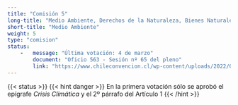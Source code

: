 ```yaml
---
title: "Comisión 5" 
long-title: "Medio Ambiente, Derechos de la Naturaleza, Bienes Naturales Comunes y Modelo Económico"
short-title: "Medio Ambiente"
weight: 5
type: "comision"
status: 
    -   message: "Última votación: 4 de marzo" 
        document: "Oficio 563 - Sesión nº 65 del pleno"
        link: "https://www.chileconvencion.cl/wp-content/uploads/2022/03/Oficio-N%C2%B0563-que-informa-normas-aprobadas-de-la-Com.-sobre-Medio-Ambiente.pdf"
---
```

{{< status >}}
{{< hint danger >}}
En la primera votación sólo se aprobó el epígrafe *Crisis Climática* y el 2º párrafo del Artículo 1
{{< /hint >}}

